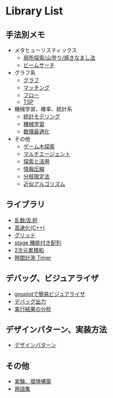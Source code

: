 # Library List

## 手法別メモ

- メタヒューリスティックス
  - [局所探索/山登り/焼きなまし法](./sa.md)
  - [ビームサーチ](./beam_search.md)
- グラフ系
  - [グラフ](./graph.md)
  - [マッチング](./matching.md)
  - [フロー](./flow.md)
  - [TSP](./tsp.md)
- 機械学習、確率、統計系
  - [統計モデリング](./stats_modeling.md)
  - [機械学習](./ml.md)
  - [数理最適化](./math_opt.md)
- その他
  - [ゲーム木探索](./game_tree.md)
  - [マルチエージェント](./multi_agent.md)
  - [探索と活用](./exp2.md)
  - [情報圧縮](./compress.md)
  - [分枝限定法](./branch_and_bound.md)
  - [近似アルゴリズム](./approx_algo.md)


## ライブラリ

- [乱数/乱択](./random.md)
- [高速化(C++)](./speedup.md)
- [グリッド](./grid.md)
- [stage 機能付き配列](./stage_array.md)
- [2次元累積和](./summed_area_table.md)
- [時間計測 Timer](./timer.md)

## デバッグ、ビジュアライザ

- [gnuplotで簡易ビジュアライザ](./gnuplot.md)
- [デバッグ出力](./debug_print.md)
- [実行結果の分析](./result_analy.md)

## デザインパターン、実装方法

- [デザインパターン](./design_pattern.md)

## その他

- [実験、環境構築](./experiments.md)
- [用語集](./glossary.md)
